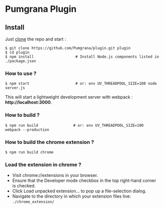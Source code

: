 # Pumgrana Plugin

## Install

Just [clone](github-windows://openRepo/https://github.com/Pumgrana/plugin.git) the repo
and start :

```shell
$ git clone https://github.com/Pumgrana/plugin.git plugin
$ cd plugin
$ npm install                   # Install Node.js components listed in ./package.json
```

### How to use ?

```shell
$ npm start                     # or: env UV_THREADPOOL_SIZE=100 node server.js
```

This will start a lightweight development server with webpack : **http://localhost:3000**.

### How to build ?

```shell
$ npm run build                # or: env UV_THREADPOOL_SIZE=100 webpack --production
```

### How to build the chrome extension ?

```shell
$ npm run build chrome
```

### Load the extension in chrome ?
* Visit chrome://extensions in your browser.
* Ensure that the Developer mode checkbox in the top right-hand corner is checked.
* Click Load unpacked extension… to pop up a file-selection dialog.
* Navigate to the directory in which your extension files live: `./chrome_extension/`
